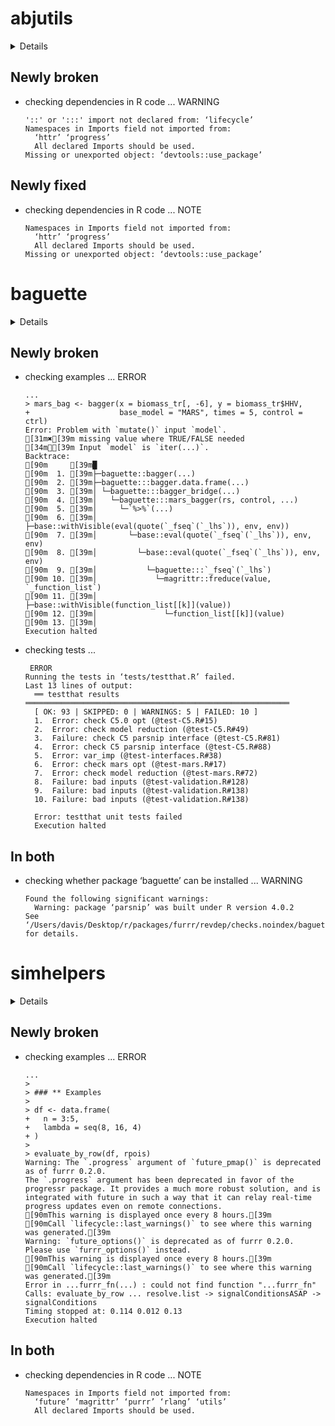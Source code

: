 # abjutils

<details>

* Version: 0.2.3
* Source code: https://github.com/cran/abjutils
* URL: https://github.com/abjur/abjutils
* Date/Publication: 2019-02-07 21:43:35 UTC
* Number of recursive dependencies: 96

Run `revdep_details(, "abjutils")` for more info

</details>

## Newly broken

*   checking dependencies in R code ... WARNING
    ```
    '::' or ':::' import not declared from: ‘lifecycle’
    Namespaces in Imports field not imported from:
      ‘httr’ ‘progress’
      All declared Imports should be used.
    Missing or unexported object: ‘devtools::use_package’
    ```

## Newly fixed

*   checking dependencies in R code ... NOTE
    ```
    Namespaces in Imports field not imported from:
      ‘httr’ ‘progress’
      All declared Imports should be used.
    Missing or unexported object: ‘devtools::use_package’
    ```

# baguette

<details>

* Version: 0.0.1
* Source code: https://github.com/cran/baguette
* URL: https://github.com/tidymodels/baguette
* BugReports: https://github.com/tidymodels/baguette/issues
* Date/Publication: 2020-04-14 14:20:04 UTC
* Number of recursive dependencies: 111

Run `revdep_details(, "baguette")` for more info

</details>

## Newly broken

*   checking examples ... ERROR
    ```
    ...
    > mars_bag <- bagger(x = biomass_tr[, -6], y = biomass_tr$HHV,
    +                    base_model = "MARS", times = 5, control = ctrl)
    Error: Problem with `mutate()` input `model`.
    [31m✖[39m missing value where TRUE/FALSE needed
    [34mℹ[39m Input `model` is `iter(...)`.
    Backtrace:
    [90m     [39m█
    [90m  1. [39m├─baguette::bagger(...)
    [90m  2. [39m├─baguette:::bagger.data.frame(...)
    [90m  3. [39m│ └─baguette:::bagger_bridge(...)
    [90m  4. [39m│   └─baguette:::mars_bagger(rs, control, ...)
    [90m  5. [39m│     └─`%>%`(...)
    [90m  6. [39m│       ├─base::withVisible(eval(quote(`_fseq`(`_lhs`)), env, env))
    [90m  7. [39m│       └─base::eval(quote(`_fseq`(`_lhs`)), env, env)
    [90m  8. [39m│         └─base::eval(quote(`_fseq`(`_lhs`)), env, env)
    [90m  9. [39m│           └─baguette:::`_fseq`(`_lhs`)
    [90m 10. [39m│             └─magrittr::freduce(value, `_function_list`)
    [90m 11. [39m│               ├─base::withVisible(function_list[[k]](value))
    [90m 12. [39m│               └─function_list[[k]](value)
    [90m 13. [39m│              
    Execution halted
    ```

*   checking tests ...
    ```
     ERROR
    Running the tests in ‘tests/testthat.R’ failed.
    Last 13 lines of output:
      ══ testthat results  ═══════════════════════════════════════════════════════════
      [ OK: 93 | SKIPPED: 0 | WARNINGS: 5 | FAILED: 10 ]
      1.  Error: check C5.0 opt (@test-C5.R#15) 
      2.  Error: check model reduction (@test-C5.R#49) 
      3.  Failure: check C5 parsnip interface (@test-C5.R#81) 
      4.  Error: check C5 parsnip interface (@test-C5.R#88) 
      5.  Error: var_imp (@test-interfaces.R#38) 
      6.  Error: check mars opt (@test-mars.R#17) 
      7.  Error: check model reduction (@test-mars.R#72) 
      8.  Failure: bad inputs (@test-validation.R#128) 
      9.  Failure: bad inputs (@test-validation.R#138) 
      10. Failure: bad inputs (@test-validation.R#138) 
      
      Error: testthat unit tests failed
      Execution halted
    ```

## In both

*   checking whether package ‘baguette’ can be installed ... WARNING
    ```
    Found the following significant warnings:
      Warning: package ‘parsnip’ was built under R version 4.0.2
    See ‘/Users/davis/Desktop/r/packages/furrr/revdep/checks.noindex/baguette/new/baguette.Rcheck/00install.out’ for details.
    ```

# simhelpers

<details>

* Version: 0.1.0
* Source code: https://github.com/cran/simhelpers
* URL: https://meghapsimatrix.github.io/simhelpers/index.html
* BugReports: https://github.com/meghapsimatrix/simhelpers/issues
* Date/Publication: 2020-03-31 15:00:06 UTC
* Number of recursive dependencies: 98

Run `revdep_details(, "simhelpers")` for more info

</details>

## Newly broken

*   checking examples ... ERROR
    ```
    ...
    > 
    > ### ** Examples
    > 
    > df <- data.frame(
    +   n = 3:5,
    +   lambda = seq(8, 16, 4)
    + )
    > 
    > evaluate_by_row(df, rpois)
    Warning: The `.progress` argument of `future_pmap()` is deprecated as of furrr 0.2.0.
    The `.progress` argument has been deprecated in favor of the progressr package. It provides a much more robust solution, and is integrated with future in such a way that it can relay real-time progress updates even on remote connections.
    [90mThis warning is displayed once every 8 hours.[39m
    [90mCall `lifecycle::last_warnings()` to see where this warning was generated.[39m
    Warning: `future_options()` is deprecated as of furrr 0.2.0.
    Please use `furrr_options()` instead.
    [90mThis warning is displayed once every 8 hours.[39m
    [90mCall `lifecycle::last_warnings()` to see where this warning was generated.[39m
    Error in ...furrr_fn(...) : could not find function "...furrr_fn"
    Calls: evaluate_by_row ... resolve.list -> signalConditionsASAP -> signalConditions
    Timing stopped at: 0.114 0.012 0.13
    Execution halted
    ```

## In both

*   checking dependencies in R code ... NOTE
    ```
    Namespaces in Imports field not imported from:
      ‘future’ ‘magrittr’ ‘purrr’ ‘rlang’ ‘utils’
      All declared Imports should be used.
    ```

